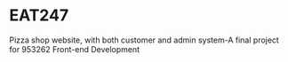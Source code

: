 # EAT247
Pizza shop website, with both customer and admin system-A final project for 953262 Front-end Development
